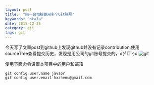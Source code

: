 ```yaml
---
layout: post
title:  "同一台电脑使用多个Git账号"
keywords: "scala"
date: 2015-12-25
category: git
tags: git
---
```


今天写了文章post到github上发现github并没有记录contribution,使用sourceTree查看提交历史，发现是用公司的git账号提交的，o(╯□╰)o
![git](http://i4.tietuku.com/029904b6b173d5d5.png)
<!-- more -->

使用下面命令设置本项目中的用户和邮箱

    git config user.name javaor
    git config user.email hxzhenu@gmail.com

